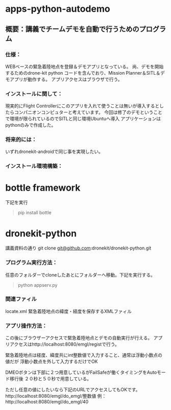 # apps-python-autodemo
## 概要：講義でチームデモを自動で行うためのプログラム

### 仕様：
WEBベースの緊急着陸地点を登録＆デモアプリとなっている。
尚、デモを開始するためのdrone-kit python コードを含んでおり、Mission Planner＆SITL＆デモアプリが動作する。
アプリアクセスはブラウザで行う。

### インストールに関して：
現実的にFlight Controllerにこのアプリを入れて使うことは無いが導入するとしたらコンパニオンコンピュターと考えています。
今回は修了のデモということで環境が限られているのでSITLと同じ環境Ubuntuへ導入
アプリケーションはpythonのみで作成した。

### 将来的には：
いずれdronekit-androidで同じ事を実現したい。 

### インストール環境構築：
# bottle framework
下記を実行
> pip  install  bottle
# dronekit-python
講義資料の通り
git clone git@github.com:dronekit/dronekit-python.git

### プログラム実行方法：
任意のフォルダーでcloneしたあとにフォルダーへ移動。下記を実行する。
>  python appserv.py

### 関連ファィル
locate.xml  緊急着陸地点の緯度・経度を保存するXMLファィル

### アプリ操作方法：
この後にブラウザーアクセスで緊急着陸地点とデモの自動実行が行える。
アプリアクセスはhttp://localhost:8080/emgl/registで行う。

緊急着陸地点は経度、緯度共にint整数値で入力すること、通常は浮動小数点の値だが
浮動小数点を外して入力するだけでOK

DMEOボタンは下部に２つ用意しているがFailSafeが働くタイミングをAutoモード移行後
２０秒と５０秒で用意している。

ただし任意の値にしたいなら下記のURLでアクセスしてもOKです。
http://localhost:8080/emgl/do_emgl/整数値
例：http://localhost:8080/emgl/do_emgl/40
